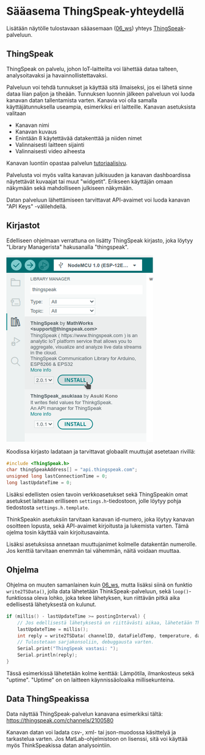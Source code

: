 # Sääasema ThingSpeak-yhteydellä

Lisätään näytölle tulostavaan sääasemaan ([06_ws](../06_ws/))
yhteys [ThingSpeak](https://thingspeak.com)-palveluun.

## ThingSpeak

ThingSpeak on palvelu, johon IoT-laitteilta voi lähettää dataa talteen, analysoitavaksi
ja havainnollistettavaksi.

Palveluun voi tehdä tunnukset ja käyttää sitä ilmaiseksi, jos ei lähetä sinne dataa
liian paljon ja tiheään. Tunnuksen luonnin jälkeen palveluun voi luoda kanavan
datan tallentamista varten. Kanavia voi olla samalla käyttäjätunnuksella useampia,
esimerkiksi eri laitteille. Kanavan asetuksista valitaan
- Kanavan nimi
- Kanavan kuvaus
- Enintään 8 käytettävää datakenttää ja niiden nimet
- Valinnaisesti laitteen sijainti
- Valinnaisesti video aiheesta

Kanavan luontiin opastaa palvelun [tutoriaalisivu](https://se.mathworks.com/help/thingspeak/collect-data-in-a-new-channel.html).

Palvelusta voi myös valita kanavan julkisuuden ja kanavan dashboardissa näytettävät
kuvaajat tai muut "widgetit". Erikseen käyttäjän omaan näkymään sekä mahdolliseen
julkiseen näkymään.

Datan palveluun lähettämiseen tarvittavat API-avaimet voi luoda kanavan
"API Keys" -välilehdellä.

## Kirjastot

Edelliseen ohjelmaan verrattuna on lisätty ThingSpeak kirjasto, joka löytyy
"Library Managerista" hakusanalla "thingspeak".

![ThinkSpeak-kirjaston asennus](images/thingspeak_library.png)

Koodissa kirjasto ladataan ja tarvittavat globaalit muuttujat asetetaan rivillä:
```c++
#include <ThingSpeak.h>
char thingSpeakAddress[] = "api.thingspeak.com";
unsigned long lastConnectionTime = 0;
long lastUpdateTime = 0;
```

Lisäksi edellisten osien tavoin verkkoasetukset sekä ThingSpeakin omat asetukset
laitetaan erilliseen `settings.h`-tiedostoon, jolle löytyy pohja tiedostosta
`settings.h.template`.

ThinkSpeakin asetuksiin tarvitaan kanavan id-numero, joka löytyy kanavan
osoitteen lopusta, sekä API-avaimet kirjoitusta ja lukemista varten.
Tämä ojelma tosin käyttää vain kirjoitusavainta.

Lisäksi asetuksissa annetaan muuttujanimet kolmelle datakentän numerolle.
Jos kenttiä tarvitaan enemmän tai vähemmän, näitä voidaan muuttaa.


## Ohjelma

Ohjelma on muuten samanlainen kuin [06_ws](../06_ws/), mutta lisäksi siinä on
funktio `write2TSData()`, jolla data lähetetään ThinkSpeak-palveluun, sekä
`loop()`-funktiossa oleva lohko, joka tekee lähetyksen, kun riittävän pitkä
aika edellisestä lähetyksestä on kulunut.

```c++
if (millis() - lastUpdateTime >= postingInterval) {
    // Jos edellisestä lähetyksestä on riittävästi aikaa, lähetetään ThingSpeakiin.
    lastUpdateTime = millis();
    int reply = write2TSData( channelID, dataFieldTemp, temperature, dataFieldHum, humidity, dataFieldTime, millis());
    // Tulostetaan sarjakonsoliin, debuggausta varten.
    Serial.print("ThingSpeak vastasi: ");
    Serial.println(reply);
}
```

Tässä esimerkissä lähetetään kolme kenttää: Lämpötila, ilmankosteus sekä "uptime".
"Uptime" on on laitteen käynnissäoloaika millisekunteina.

## Data ThingSpeakissa

Data näyttää ThingSpeak-palvelun kanavana esimerkiksi tältä:
https://thingspeak.com/channels/2100580

Kanavan datan voi ladata csv-, xml- tai json-muodossa käsittelyä ja tarkastelua varten.
Jos MatLab-ohjelmistoon on lisenssi, sitä voi käyttää myös ThinkSpeakissa datan
analysointiin.